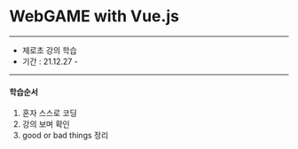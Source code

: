 # WebGAME with Vue.js
- - -
  - 제로초 강의 학습
  - 기간 : 21.12.27 -
- - -

#### 학습순서
  1. 혼자 스스로 코딩
  2. 강의 보며 확인
  3. good or bad things 정리
